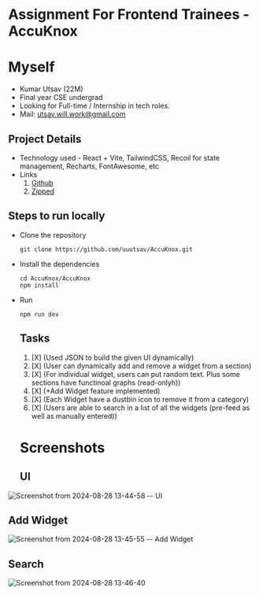# Assignment For Frontend Trainees - AccuKnox

# Myself
- Kumar Utsav (22M)
- Final year CSE undergrad
- Looking for Full-time / Internship in tech roles.
- Mail: [utsav.will.work@gmail.com](mailto:utsav.will.work@gmail.com)

## Project Details
- Technology used - React + Vite, TailwindCSS, Recoil for state management, Recharts, FontAwesome, etc
- Links
    1. [Github](https://github.com/uuutsav/AccuKnox)
    2. [Zipped](https://github.com/uuutsav/AccuKnox/blob/master/README.md)

## Steps to run locally

- Clone the repository
  ```
  git clone https://github.com/uuutsav/AccuKnox.git
  ```
  
- Install the dependencies
  ```
  cd AccuKnox/AccuKnox
  npm install
  ```

- Run
  ```
  npm run dev
  ```

  ## Tasks
  1. [X] (Used JSON to build the given UI dynamically)
  2. [X] (User can dynamically add and remove a widget from a section)
  3. [X] (For individual widget, users can put random text. Plus some sections have functinoal graphs (read-onlyh))
  4. [X] (+Add Widget feature implemented)
  5. [X] (Each Widget have a dustbin icon to remove it from a category)
  6. [X] (Users are able to search in a list of all the widgets (pre-feed as well as manually entered))
 
  # Screenshots
  ## UI
![Screenshot from 2024-08-28 13-44-58 -- UI](https://github.com/user-attachments/assets/6b1fd062-73d8-47ce-b535-b313d2697406)

## Add Widget
![Screenshot from 2024-08-28 13-45-55 -- Add Widget](https://github.com/user-attachments/assets/254cc0bb-c9aa-4697-9691-42118b2b65c4)

## Search 
![Screenshot from 2024-08-28 13-46-40](https://github.com/user-attachments/assets/13f39b1a-ae78-4aba-8e43-ed6796f8fd78)







  
  
